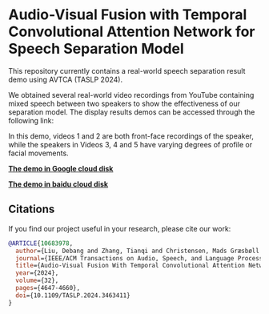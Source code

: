 # Audio-Visual Fusion with Temporal Convolutional Attention Network for Speech Separation  Model 
This repository  currently contains  a real-world speech separation result demo using AVTCA (TASLP 2024).

We obtained several real-world video recordings from YouTube containing mixed speech between two speakers to show the effectiveness of our separation model. The display results demos can be accessed through the following link: 

In this demo, videos 1 and 2 are both front-face recordings of the speaker, while the speakers in Videos 3,
4 and 5 have varying degrees of profile or facial movements.

[**The demo in Google cloud disk**](https://drive.google.com/file/d/1LAsx88BbygDJq4yPpexsW6nvt7NIrLas/view?usp=sharing)

[**The demo in baidu cloud disk**](https://pan.baidu.com/s/1siMz-kUNTlIdCZ5lv2TeDg)



## Citations ##
If you find our project useful in your research, please cite our work:
```bib
@ARTICLE{10683978,
  author={Liu, Debang and Zhang, Tianqi and Christensen, Mads Græsbøll and Yi, Chen and An, Zeliang},
  journal={IEEE/ACM Transactions on Audio, Speech, and Language Processing}, 
  title={Audio-Visual Fusion With Temporal Convolutional Attention Network for Speech Separation}, 
  year={2024},
  volume={32},
  pages={4647-4660},
  doi={10.1109/TASLP.2024.3463411}
}
```

